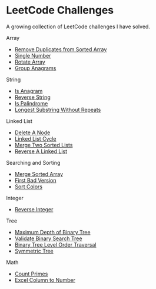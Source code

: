 # LeetCode Challenges

A growing collection of LeetCode challenges I have solved.

Array
  - [Remove Duplicates from Sorted Array](https://github.com/njgupta23/LeetCode-Challenges/blob/master/array/remove-dupes-sorted-arr.py)
  - [Single Number](https://github.com/njgupta23/LeetCode-Challenges/blob/master/array/single-number.py)
  - [Rotate Array](https://github.com/njgupta23/LeetCode-Challenges/blob/master/array/rotate-arr.py)
  - [Group Anagrams](https://github.com/njgupta23/LeetCode-Challenges/blob/master/array/group-anagrams.py)


String
  - [Is Anagram](https://github.com/njgupta23/LeetCode-Challenges/blob/master/string/is-anagram.py)
  - [Reverse String](https://github.com/njgupta23/LeetCode-Challenges/blob/master/string/rev-str.py)
  - [Is Palindrome](https://github.com/njgupta23/LeetCode-Challenges/blob/master/string/is-palindrome.py)
  - [Longest Substring Without Repeats](https://github.com/njgupta23/LeetCode-Challenges/blob/master/string/longest-substr-no-repeats.py)

Linked List
- [Delete A Node](https://github.com/njgupta23/LeetCode-Challenges/blob/master/linked-list/delete-node.py)
- [Linked List Cycle](https://github.com/njgupta23/LeetCode-Challenges/blob/master/linked-list/llist-cycle.py)
- [Merge Two Sorted Lists](https://github.com/njgupta23/LeetCode-Challenges/blob/master/linked-list/merge-sorted-lists.py)
- [Reverse A Linked List](https://github.com/njgupta23/LeetCode-Challenges/blob/master/linked-list/reverse-llist.py)

Searching and Sorting
- [Merge Sorted Array](https://github.com/njgupta23/LeetCode-Challenges/blob/master/sorting-searching/merge-sorted-arr.py)
- [First Bad Version](https://github.com/njgupta23/LeetCode-Challenges/blob/master/sorting-searching/first-bad-version.py)
- [Sort Colors](https://github.com/njgupta23/LeetCode-Challenges/blob/master/sorting-searching/sort-colors.py)

Integer
- [Reverse Integer](https://github.com/njgupta23/LeetCode-Challenges/blob/master/integer/rev-int.py)

Tree
- [Maximum Depth of Binary Tree](https://github.com/njgupta23/LeetCode-Challenges/blob/master/tree/max-depth-bt.py)
- [Validate Binary Search Tree](https://github.com/njgupta23/LeetCode-Challenges/blob/master/tree/is-valid-BST.py)
- [Binary Tree Level Order Traversal](https://github.com/njgupta23/LeetCode-Challenges/blob/master/tree/level-order-traversal.py)
- [Symmetric Tree](https://github.com/njgupta23/LeetCode-Challenges/blob/master/tree/symmetric-tree.py)

Math
- [Count Primes](https://github.com/njgupta23/LeetCode-Challenges/blob/master/math/count-primes.py)
- [Excel Column to Number](https://github.com/njgupta23/LeetCode-Challenges/blob/master/math/excel-col-num.py)


